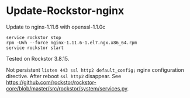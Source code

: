 # Update-Rockstor-nginx
Update to nginx-1.11.6 with openssl-1.1.0c
```
service rockstor stop
rpm -Uvh --force nginx-1.11.6-1.el7.ngx.x86_64.rpm
service rockstor start
```
Tested on Rockstor 3.8.15.

Not persistent `listen 443 ssl http2 default_config;` nginx configuration directive.
After reboot `ssl http2` disappear.
See https://github.com/rockstor/rockstor-core/blob/master/src/rockstor/system/services.py.

